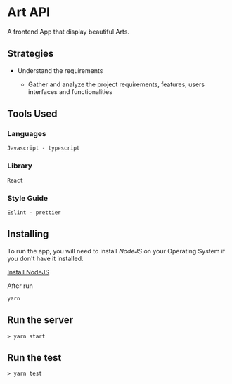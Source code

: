 # Art API

A frontend App that display beautiful Arts.

## Strategies

- Understand the requirements

  - Gather and analyze the project requirements, features, users interfaces and functionalities

## Tools Used

### Languages

```
Javascript - typescript
```

### Library

```
React
```

### Style Guide

```
Eslint - prettier
```

## Installing

To run the app, you will need to install _NodeJS_ on your Operating System if you don't have it installed.

[Install NodeJS](https://nodejs.org/en/)

After run

```
yarn
```

## Run the server

```
> yarn start
```

## Run the test

```
> yarn test
```
